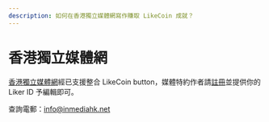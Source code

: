 ```yaml
---
description: 如何在香港獨立媒體網寫作賺取 LikeCoin 成就？
---
```


# 香港獨立媒體網

[香港獨立媒體網](https://www.inmediahk.net/)經已支援整合 LikeCoin button，媒體特約作者請[註冊](https://docs.like.co/v/zh/user-guide/liker-id/register)並提供你的 Liker ID 予編輯即可。

查詢電郵：[info@inmediahk.net](mailto:info@inmediahk.net)





